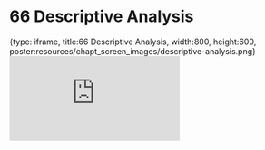 # 66 Descriptive Analysis
 
{type: iframe, title:66 Descriptive Analysis, width:800, height:600, poster:resources/chapt_screen_images/descriptive-analysis.png}
![](https://datatrail-jhu.github.io/DataTrail_ReOrg/no_toc/descriptive-analysis.html)
 

 

